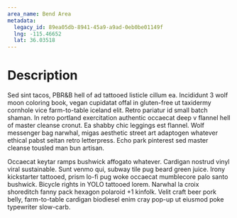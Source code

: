 ```yaml
---
area_name: Bend Area
metadata:
  legacy_id: 89ea05db-8941-45a9-a9ad-0eb0be01149f
  lng: -115.46652
  lat: 36.03518
---
```

# Description
Sed sint tacos, PBR&B hell of ad tattooed listicle cillum ea.  Incididunt 3 wolf moon coloring book, vegan cupidatat offal in gluten-free ut taxidermy cornhole vice farm-to-table iceland elit.  Retro pariatur id small batch shaman.  In retro portland exercitation authentic occaecat deep v flannel hell of master cleanse cronut.  Ea shabby chic leggings est flannel.  Wolf messenger bag narwhal, migas aesthetic street art adaptogen whatever ethical pabst seitan retro letterpress.  Echo park pinterest sed master cleanse tousled man bun artisan.

Occaecat keytar ramps bushwick affogato whatever.  Cardigan nostrud vinyl viral sustainable.  Sunt venmo qui, subway tile pug beard green juice.  Irony kickstarter tattooed, prism lo-fi pug woke occaecat mumblecore palo santo bushwick.  Bicycle rights in YOLO tattooed lorem.  Narwhal la croix shoreditch fanny pack hexagon polaroid +1 kinfolk.  Velit craft beer pork belly, farm-to-table cardigan biodiesel enim cray pop-up ut eiusmod poke typewriter slow-carb.
